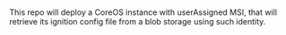 ###

This repo will deploy a CoreOS instance with userAssigned MSI, that will retrieve its ignition config file from a blob storage using such identity.


